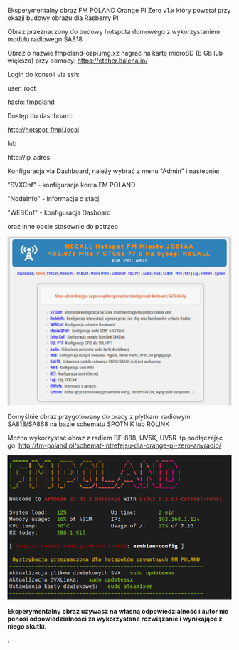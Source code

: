 Eksperymentalny obraz FM POLAND Orange PI Zero v1.x który powstał przy okazji budowy obrazu dla Rasberry PI

Obraz przeznaczony do budowy hotspota domowego z wykorzystaniem modułu radiowego SA818

Obraz o nazwie fmpoland-ozpi.img.xz nagrać na kartę microSD (8 Gb lub większa) przy pomocy: https://etcher.balena.io/

Login do konsoli via ssh:

user: root

hasło: fmpoland

Dostęp do dashboard:

http://hotspot-fmpl.local

lub

http://ip_adres

Konfiguracja via Dashboard, należy wybrać z menu "Admin" i nastepnie: 

"SVXCnf" - konfiguracja konta FM POLAND

"NodeInfo" - Informacje o stacji

"WEBCnf" - konfiguracja Dasboard

oraz inne opcje stosownie do potrzeb

![Admin Menu](https://github.com/sp2ong/hotspot-ozpi-image/blob/main/admin-menu.png)

Domyślnie obraz przygotowany do pracy z płytkami radiowymi SA818/SA868 na bazie schematu SPOTNIK lub ROLINK

Można wykorzystać obraz z radiem BF-888, UV5K, UV5R itp podłączając go: http://fm-poland.pl/schemat-intrefejsu-dla-orange-pi-zero-anyradio/


![Hotspot login](https://github.com/sp2ong/hotspot-ozpi-image/blob/main/hotspot-login.png)

**Eksperymentalny obraz używasz na własną odpowiedzialność i autor nie ponosi odpowiedzialności za wykorzystane rozwiązanie i wynikające z niego skutki.**

.
